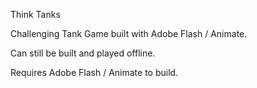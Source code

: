 Think Tanks

Challenging Tank Game built with Adobe Flash / Animate.

Can still be built and played offline.

Requires Adobe Flash / Animate to build.

